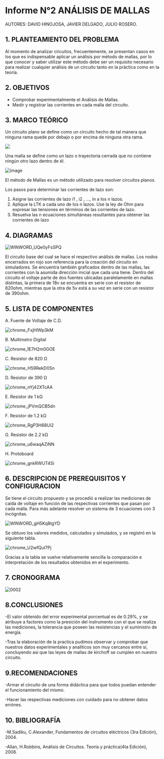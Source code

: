 # Informe N°2 ANÁLISIS DE MALLAS

AUTORES: DAVID HINOJOSA,
         JAVIER DELGADO,
         JULIO ROSERO.

## 1. PLANTEAMIENTO DEL PROBLEMA
Al momento de analizar circuitos, frecuentemente, se presentan casos en los que es indispensable aplicar un análisis por método de mallas, por lo que conocer y saber utilizar este método debe ser un requisito necesario para realizar cualquier análisis de un circuito tanto en la práctica como en la teoría.

## 2. OBJETIVOS
- Comprobar experimentalmente el Análisis de Mallas.
- Medir y registrar las corrientes en cada malla del circuito.

## 3. MARCO TEÓRICO 
Un circuito plano se define como un circuito hecho de tal manera que ninguna rama quede por debajo o por encima de ninguna otra rama.

![](https://analisisdecircuitos1.files.wordpress.com/2014/08/screenshot2971.jpg)

Una malla se define como un lazo o trayectoria cerrada que no contiene ningún otro lazo dentro de él.

![image](https://user-images.githubusercontent.com/64505672/84106123-ebf93380-a9df-11ea-8d54-332421d6126a.png)

El método de Mallas es un método utilizado para resolver circuitos planos.

Los pasos para determinar las corrientes de lazo son:
1. Asigne las corrientes de lazo i1
, i2
, …, in a los n lazos.
2. Aplique la LTK a cada uno de los n lazos. Use la ley de Ohm para expresar las tensiones en términos de las corrientes de lazo.
3. Resuelva las n ecuaciones simultáneas resultantes para obtener las
corrientes de lazo

## 4. DIAGRAMAS

![WINWORD_UQe0yFsSPQ](https://user-images.githubusercontent.com/66037763/84236229-f2a9a880-aabc-11ea-9cdd-f8f1072979fe.png)

El circuito base del cual se hace el respectivo análisis de mallas. Los nodos encerrados en rojo son referencia para la creación del circuito en simuladores. Se encuentra también graficados dentro de las mallas, las corrientes con la asumida dirección inicial que cada una tiene. 
Dentro del circuito el voltaje parte de dos fuentes ubicadas paralelamente en mallas distintas, la primera de 18v se encuentra en serie con el resistor de 820ohm, mientras que la otra de 5v está a su vez en serie con un resistor de 390ohm.

## 5. LISTA DE COMPONENTES
A. Fuente de Voltaje de C.D.


![chrome_FxjHlWp3kM](https://user-images.githubusercontent.com/66037763/84236034-96df1f80-aabc-11ea-9159-3d2235bc315b.png)


B. Multímetro Digital

![chrome_1E7H2m0GOE](https://user-images.githubusercontent.com/66037763/84236069-a6f6ff00-aabc-11ea-90f8-49d128847e17.png)


C. Resistor de 820 Ω


![chrome_H59RekD0Sn](https://user-images.githubusercontent.com/66037763/84236097-b4ac8480-aabc-11ea-88e9-0930cd8a6151.png)


D. Resistor de 390 Ω


![chrome_nYj42XTcAA](https://user-images.githubusercontent.com/66037763/84236121-bc6c2900-aabc-11ea-9052-20d1e126c649.png)


E. Resistor de 1 kΩ


![chrome_jPVmQCB5dn](https://user-images.githubusercontent.com/66037763/84236149-cbeb7200-aabc-11ea-96d9-4b01e8f8ef81.png)


F. Resistor de 1.2 kΩ


![chrome_RgP3H68Ui2](https://user-images.githubusercontent.com/66037763/84236162-d60d7080-aabc-11ea-864d-536485900f86.png)


G. Resistor de 2.2 kΩ

![chrome_u6waqAZiNN](https://user-images.githubusercontent.com/66037763/84236192-e0c80580-aabc-11ea-9767-487481f78259.png)


H. Protoboard

![chrome_gnkRWUT4Si](https://user-images.githubusercontent.com/66037763/84236208-e9b8d700-aabc-11ea-9985-2e94ef9d6adb.png)


## 6. DESCRIPCION DE PREREQUISITOS Y CONFIGURACION
Se tiene el circuito propuesto y se procedió a realizar las mediciones de caída de voltaje en función de las respectivas corrientes que pasan por cada malla. Para más adelante resolver un sistema de 3 ecuaciones con 3 incógnitas. 


![WINWORD_gH5Kq8tgYD](https://user-images.githubusercontent.com/66037763/84239112-a3b24200-aac1-11ea-97bf-b80464cfeed6.png)


Se obtuvo los valores medidos, calculados y simulados, y se registró en la siguiente tabla.


![chrome_U2wfQuI7Pj](https://user-images.githubusercontent.com/66037763/84238414-a52f3a80-aac0-11ea-8129-609c0742c5c8.png)


Gracias a la tabla se vuelve relativamente sencilla la comparación e interpretación de los resultados obtenidos en el experimento.

## 7. CRONOGRAMA
![0002](https://user-images.githubusercontent.com/66037557/84161169-98fd9b80-aa34-11ea-8945-b2883860b645.jpg)


## 8.CONCLUSIONES
-El valor obtenido del error experimental porcentual es de 0.29%, y se atribuye a factores como la presición del instrumento con el que se realiza las mediciones, la tolerancia que poseen las resistencias y el suministro de energía.

-Tras la elaboración de la practica pudimos observar y comprobar que nuestros datos experimentales y analíticos son muy cercanos entre sí, concluyendo así que las leyes de mallas de kirchoff se cumplen en nuestro circuito.

## 9.RECOMENDACIONES

-Armar el circuito de una forma didáctica para que todos puedan entender el funcionamiento del mismo.

-Hacer las respectivas mediciones con cuidado para no obtener datos errónes.

## 10. BIBLIOGRAFÍA

-M.Sadiku, C.Alexander, Fundamentos de circuitos eléctricos (3ra Edición), 2004.

-Allan, H.Robbins, Análisis de Circuitos. Teoría y práctica(4ta Edición), 2008.


 
